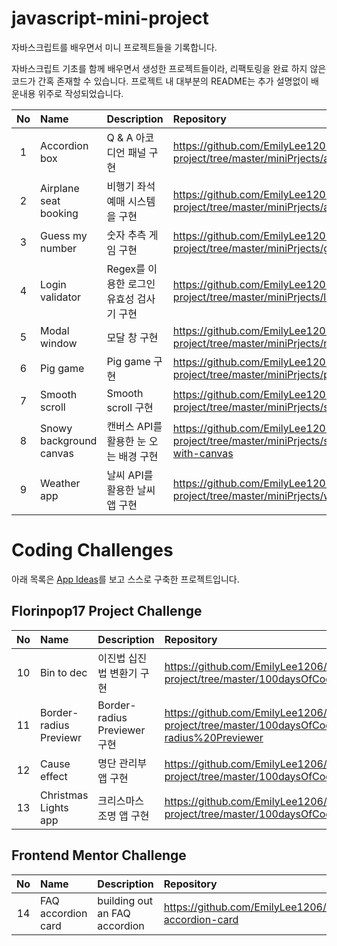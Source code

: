 # javascript-mini-project

자바스크립트를 배우면서 미니 프로젝트들을 기록합니다.

자바스크립트 기초를 함께 배우면서 생성한 프로젝트들이라, 리팩토링을 완료 하지 않은 코드가 간혹 존재할 수 있습니다. 프로젝트 내 대부분의 README는 추가 설명없이 배운내용 위주로 작성되었습니다.

| No  | Name                    | Description                              | Repository                                                                                                   |
| :-: | :---------------------- | :--------------------------------------- | :----------------------------------------------------------------------------------------------------------- |
|  1  | Accordion box           | Q & A 아코디언 패널 구현                 | https://github.com/EmilyLee1206/javascript-mini-project/tree/master/miniPrjects/accordion-box                |
|  2  | Airplane seat booking   | 비행기 좌석 예매 시스템을 구현           | https://github.com/EmilyLee1206/javascript-mini-project/tree/master/miniPrjects/airplane_seat_booking        |
|  3  | Guess my number         | 숫자 추측 게임 구현                      | https://github.com/EmilyLee1206/javascript-mini-project/tree/master/miniPrjects/guess-my-number              |
|  4  | Login validator         | Regex를 이용한 로그인 유효성 검사기 구현 | https://github.com/EmilyLee1206/javascript-mini-project/tree/master/miniPrjects/login_validator              |
|  5  | Modal window            | 모달 창 구현                             | https://github.com/EmilyLee1206/javascript-mini-project/tree/master/miniPrjects/modal-window                 |
|  6  | Pig game                | Pig game 구현                            | https://github.com/EmilyLee1206/javascript-mini-project/tree/master/miniPrjects/pig-game                     |
|  7  | Smooth scroll           | Smooth scroll 구현                       | https://github.com/EmilyLee1206/javascript-mini-project/tree/master/miniPrjects/smooth-scroll                |
|  8  | Snowy background canvas | 캔버스 API를 활용한 눈 오는 배경 구현    | https://github.com/EmilyLee1206/javascript-mini-project/tree/master/miniPrjects/snowy-background-with-canvas |
|  9  | Weather app             | 날씨 API를 활용한 날씨 앱 구현           | https://github.com/EmilyLee1206/javascript-mini-project/tree/master/miniPrjects/weather-app                  |

# Coding Challenges

아래 목록은 [App Ideas](https://github.com/florinpop17/app-ideas)를 보고 스스로
구축한 프로젝트입니다.

## Florinpop17 Project Challenge

| No  | Name                   | Description                  | Repository                                                                                                  |
| :-: | :--------------------- | :--------------------------- | :---------------------------------------------------------------------------------------------------------- |
| 10  | Bin to dec             | 이진법 십진법 변환기 구현    | https://github.com/EmilyLee1206/javascript-mini-project/tree/master/100daysOfCode/Bin2Dec                   |
| 11  | Border-radius Previewr | Border-radius Previewer 구현 | https://github.com/EmilyLee1206/javascript-mini-project/tree/master/100daysOfCode/Border-radius%20Previewer |
| 12  | Cause effect           | 명단 관리부 앱 구현          | https://github.com/EmilyLee1206/javascript-mini-project/tree/master/100daysOfCode/CauseEffect               |
| 13  | Christmas Lights app   | 크리스마스 조명 앱 구현      | https://github.com/EmilyLee1206/javascript-mini-project/tree/master/100daysOfCode/ChristmasLightsApp        |

## Frontend Mentor Challenge

| No  | Name               | Description                   | Repository |
| :-: | :----------------- | :---------------------------- | :--------- |
| 14  | FAQ accordion card | building out an FAQ accordion | https://github.com/EmilyLee1206/faq-accordion-card |
